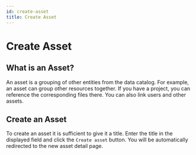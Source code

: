 ```yaml
---
id: create-asset
title: Create Asset
---
```


# Create Asset

## What is an Asset?

An asset is a grouping of other entities from the data catalog.
For example, an asset can group other resources together.
If you have a project, you can reference the corresponding files there.
You can also link users and other assets.

## Create an Asset

To create an asset it is sufficient to give it a title.
Enter the title in the displayed field and click the `Create asset` button.
You will be automatically redirected to the new asset detail page.

<!-- <div class="flex justify-center">
    <img class="rounded-lg" :src="$withBase('/assets/screenshots/create/create_asset.png')" alt="DIVA Create Asset">
</div> -->
